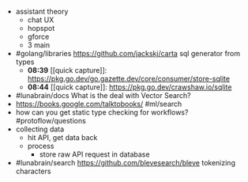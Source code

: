 - assistant theory
	- chat UX
	- hopspot
	- gforce
	- 3 main
- #golang/libraries https://github.com/jackskj/carta sql generator from types
	- **08:39** [[quick capture]]:  https://pkg.go.dev/go.gazette.dev/core/consumer/store-sqlite
	- **08:44** [[quick capture]]:  https://pkg.go.dev/crawshaw.io/sqlite
- #lunabrain/docs What is the deal with Vector Search?
- https://books.google.com/talktobooks/ #ml/search
- how can you get static type checking for workflows? #protoflow/questions
- collecting data
	- hit API, get data back
	- process
		- store raw API request in database
- #lunabrain/search https://github.com/blevesearch/bleve tokenizing characters